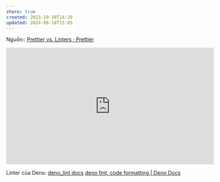 ```yaml
---
share: true
created: 2023-10-30T14:29
updated: 2024-08-18T15:05
---
```

Nguồn:: [Prettier vs. Linters · Prettier](https://prettier.io/docs/en/comparison.html)
<iframe width="560" height="315" src="https://www.youtube.com/embed/sSJBeWPIipQ?si=agr41wAipsnr7CoD" title="YouTube video player" frameborder="0" allow="accelerometer; autoplay; clipboard-write; encrypted-media; gyroscope; picture-in-picture; web-share" referrerpolicy="strict-origin-when-cross-origin" allowfullscreen></iframe>

Linter của Deno: [deno\_lint docs](https://lint.deno.land/)
[deno fmt, code formatting | Deno Docs](https://docs.deno.com/runtime/manual/tools/formatter)